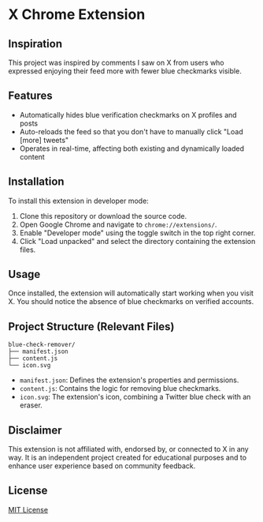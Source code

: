# X Chrome Extension

## Inspiration

This project was inspired by comments I saw on X from users who expressed enjoying their feed more with fewer blue checkmarks visible.

## Features

- Automatically hides blue verification checkmarks on X profiles and posts
- Auto-reloads the feed so that you don't have to manually click "Load [more] tweets"
- Operates in real-time, affecting both existing and dynamically loaded content

## Installation

To install this extension in developer mode:

1. Clone this repository or download the source code.
2. Open Google Chrome and navigate to `chrome://extensions/`.
3. Enable "Developer mode" using the toggle switch in the top right corner.
4. Click "Load unpacked" and select the directory containing the extension files.

## Usage

Once installed, the extension will automatically start working when you visit X. You should notice the absence of blue checkmarks on verified accounts.

## Project Structure (Relevant Files)

```
blue-check-remover/
├── manifest.json
├── content.js
└── icon.svg
```

- `manifest.json`: Defines the extension's properties and permissions.
- `content.js`: Contains the logic for removing blue checkmarks.
- `icon.svg`: The extension's icon, combining a Twitter blue check with an eraser.

## Disclaimer

This extension is not affiliated with, endorsed by, or connected to X in any way. It is an independent project created for educational purposes and to enhance user experience based on community feedback.

## License

[MIT License](LICENSE)
